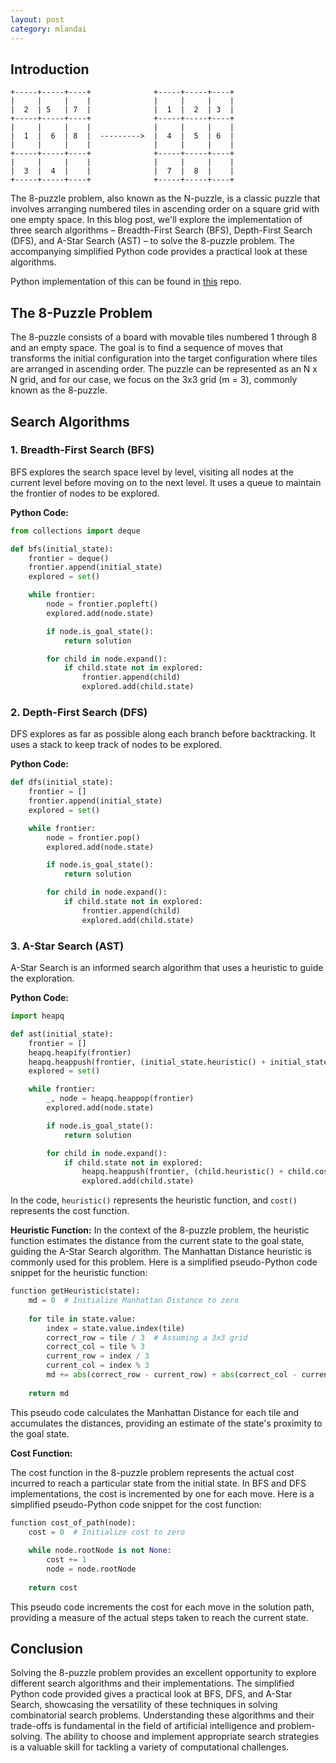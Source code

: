 ```yaml
---
layout: post
category: mlandai
---
```


## Introduction

```
+-----+-----+----+              +-----+-----+----+
|     |     |    |              |     |     |    |
|  2  | 5   | 7  |              |  1  |  2  | 3  |
+-----+-----+----+              +-----+-----+----+
|     |     |    |              |     |     |    |
|  1  |  6  | 8  |  --------->  |  4  |  5  | 6  |
|     |     |    |              |     |     |    |
+-----+-----+----+              +-----+-----+----+
|     |     |    |              |     |     |    |
|  3  |  4  |    |              |  7  |  8  |    |
+-----+-----+----+              +-----+-----+----+ 
```

The 8-puzzle problem, also known as the N-puzzle, is a classic puzzle that involves arranging numbered tiles in ascending order on a square grid with one empty space. In this blog post, we'll explore the implementation of three search algorithms – Breadth-First Search (BFS), Depth-First Search (DFS), and A-Star Search (AST) – to solve the 8-puzzle problem. The accompanying simplified Python code provides a practical look at these algorithms.

Python implementation of this can be found in [this](https://github.com/sagrd/8-puzzle-solver) repo.

## The 8-Puzzle Problem

The 8-puzzle consists of a board with movable tiles numbered 1 through 8 and an empty space. The goal is to find a sequence of moves that transforms the initial configuration into the target configuration where tiles are arranged in ascending order. The puzzle can be represented as an N x N grid, and for our case, we focus on the 3x3 grid (m = 3), commonly known as the 8-puzzle.

## Search Algorithms

### 1. Breadth-First Search (BFS)

BFS explores the search space level by level, visiting all nodes at the current level before moving on to the next level. It uses a queue to maintain the frontier of nodes to be explored.

**Python Code:**

```python
from collections import deque

def bfs(initial_state):
    frontier = deque()
    frontier.append(initial_state)
    explored = set()

    while frontier:
        node = frontier.popleft()
        explored.add(node.state)

        if node.is_goal_state():
            return solution

        for child in node.expand():
            if child.state not in explored:
                frontier.append(child)
                explored.add(child.state)
```

### 2. Depth-First Search (DFS)

DFS explores as far as possible along each branch before backtracking. It uses a stack to keep track of nodes to be explored.

**Python Code:**

```python
def dfs(initial_state):
    frontier = []
    frontier.append(initial_state)
    explored = set()

    while frontier:
        node = frontier.pop()
        explored.add(node.state)

        if node.is_goal_state():
            return solution

        for child in node.expand():
            if child.state not in explored:
                frontier.append(child)
                explored.add(child.state)
```

### 3. A-Star Search (AST)

A-Star Search is an informed search algorithm that uses a heuristic to guide the exploration.

**Python Code:**

```python
import heapq

def ast(initial_state):
    frontier = []
    heapq.heapify(frontier)
    heapq.heappush(frontier, (initial_state.heuristic() + initial_state.cost(), initial_state))
    explored = set()

    while frontier:
        _, node = heapq.heappop(frontier)
        explored.add(node.state)

        if node.is_goal_state():
            return solution

        for child in node.expand():
            if child.state not in explored:
                heapq.heappush(frontier, (child.heuristic() + child.cost(), child))
                explored.add(child.state)
```

In the code, `heuristic()` represents the heuristic function, and `cost()` represents the cost function.

**Heuristic Function:**
In the context of the 8-puzzle problem, the heuristic function estimates the distance from the current state to the goal state, guiding the A-Star Search algorithm. The Manhattan Distance heuristic is commonly used for this problem. Here is a simplified pseudo-Python code snippet for the heuristic function:

```python
function getHeuristic(state):
    md = 0  # Initialize Manhattan Distance to zero
    
    for tile in state.value:
        index = state.value.index(tile)
        correct_row = tile / 3  # Assuming a 3x3 grid
        correct_col = tile % 3
        current_row = index / 3
        current_col = index % 3
        md += abs(correct_row - current_row) + abs(correct_col - current_col)
    
    return md
```

This pseudo code calculates the Manhattan Distance for each tile and accumulates the distances, providing an estimate of the state's proximity to the goal state.

**Cost Function:**

The cost function in the 8-puzzle problem represents the actual cost incurred to reach a particular state from the initial state. In BFS and DFS implementations, the cost is incremented by one for each move. Here is a simplified pseudo-Python code snippet for the cost function:

```python
function cost_of_path(node):
    cost = 0  # Initialize cost to zero
    
    while node.rootNode is not None:
        cost += 1
        node = node.rootNode
    
    return cost
```

This pseudo code increments the cost for each move in the solution path, providing a measure of the actual steps taken to reach the current state. 

## Conclusion

Solving the 8-puzzle problem provides an excellent opportunity to explore different search algorithms and their implementations. The simplified Python code provided gives a practical look at BFS, DFS, and A-Star Search, showcasing the versatility of these techniques in solving combinatorial search problems. Understanding these algorithms and their trade-offs is fundamental in the field of artificial intelligence and problem-solving. The ability to choose and implement appropriate search strategies is a valuable skill for tackling a variety of computational challenges.